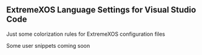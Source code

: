 ## ExtremeXOS Language Settings for Visual Studio Code


Just some colorization rules for ExtremeXOS configuration files

Some user snippets coming soon
